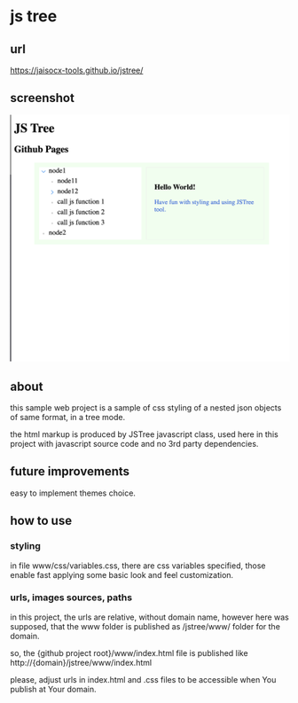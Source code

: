 # js tree

## url
https://jaisocx-tools.github.io/jstree/


## screenshot
![JSTree screenshot](./Screenshot-2024-09-21-at-05.47.25.png)


## about
this sample web project is a sample of css styling of a nested json objects of same format, in a tree mode.

the html markup is produced by JSTree javascript class, used here in this project with javascript source code and no 3rd party dependencies.

## future improvements
easy to implement themes choice.


## how to use

### styling
in file www/css/variables.css, there are css variables specified, 
those enable fast applying some basic look and feel customization. 


### urls, images sources, paths
in this project, the urls are relative, without domain name, 
however here was supposed, that the www folder is published as /jstree/www/ folder for the domain.

so, the {github project root}/www/index.html file is published like http://{domain}/jstree/www/index.html 

please, adjust urls in index.html and .css files to be accessible when You publish at Your domain.

